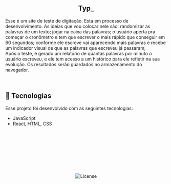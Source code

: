 <h2 align="center">Typ_</h2>

<p>Esse é um site de teste de digitação. Está em processo de desenvolvimento. As ideias que vou colocar nele são: randomizar as palavras de um texto; jogar na caixa das palavras; o usuário aperta pra começar o cronômetro e tem que escrever o mais rápido que conseguir em 60 segundos; conforme ele escreve vai aparecendo mais palavras e recebe um indicador visual de que as palavras que escreveu já passaram; <br>Após o teste, é gerado um relatório de quantas palavras por minuto o usuário escreveu, e ele tem acesso a um histórico para ele refletir na sua evolução. Os resultados serão guardados no armazenamento do navegador.</p>

<br>

## 🚀 Tecnologias

Esse projeto foi desenvolvido com as seguintes tecnologias:

- JavaScript
- React, HTML, CSS


<br><br><br><br><br><br><br>

<p align="center">
  <img alt="License" src="https://img.shields.io/static/v1?label=license&message=MIT&color=49AA26&labelColor=000000">
</p>
